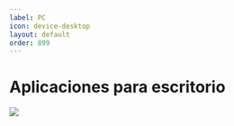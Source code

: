```yaml
---
label: PC
icon: device-desktop
layout: default
order: 899
---
```


# Aplicaciones para escritorio

![](https://i.postimg.cc/Kj34Z88N/PC.png)

